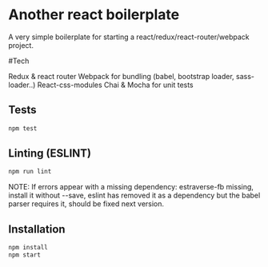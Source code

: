 # Another react boilerplate

A very simple boilerplate for starting a react/redux/react-router/webpack project.

#Tech

Redux & react router
Webpack for bundling (babel, bootstrap loader, sass-loader..)
React-css-modules
Chai & Mocha for unit tests

## Tests

```bash
npm test
```

## Linting (ESLINT)

```bash
npm run lint

```
NOTE: If errors appear with a missing dependency: estraverse-fb missing, install it without --save, eslint has removed it as a dependency but the babel parser requires it, should be fixed next version.

## Installation

```bash
npm install
npm start
```
